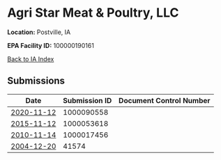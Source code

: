 # Agri Star Meat & Poultry, LLC

**Location:** Postville, IA

**EPA Facility ID:** 100000190161

[Back to IA Index](../../index.md)

## Submissions

| Date | Submission ID | Document Control Number |
|------|--------------|-------------------------|
| [2020-11-12](submissions/1000090558.md) | 1000090558 |  |
| [2015-11-12](submissions/1000053618.md) | 1000053618 |  |
| [2010-11-14](submissions/1000017456.md) | 1000017456 |  |
| [2004-12-20](submissions/41574.md) | 41574 |  |
